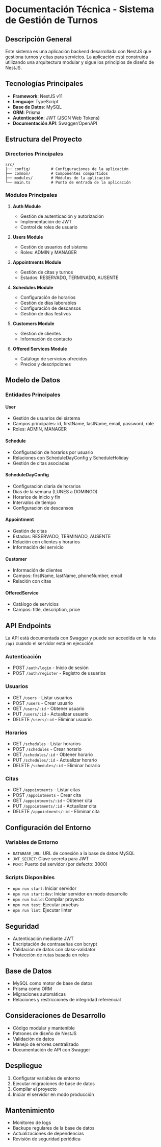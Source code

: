 # Documentación Técnica - Sistema de Gestión de Turnos

## Descripción General
Este sistema es una aplicación backend desarrollada con NestJS que gestiona turnos y citas para servicios. La aplicación está construida utilizando una arquitectura modular y sigue los principios de diseño de NestJS.

## Tecnologías Principales
- **Framework**: NestJS v11
- **Lenguaje**: TypeScript
- **Base de Datos**: MySQL
- **ORM**: Prisma
- **Autenticación**: JWT (JSON Web Tokens)
- **Documentación API**: Swagger/OpenAPI

## Estructura del Proyecto

### Directorios Principales
```
src/
├── config/         # Configuraciones de la aplicación
├── common/         # Componentes compartidos
├── modules/        # Módulos de la aplicación
└── main.ts         # Punto de entrada de la aplicación
```

### Módulos Principales
1. **Auth Module**
   - Gestión de autenticación y autorización
   - Implementación de JWT
   - Control de roles de usuario

2. **Users Module**
   - Gestión de usuarios del sistema
   - Roles: ADMIN y MANAGER

3. **Appointments Module**
   - Gestión de citas y turnos
   - Estados: RESERVADO, TERMINADO, AUSENTE

4. **Schedules Module**
   - Configuración de horarios
   - Gestión de días laborables
   - Configuración de descansos
   - Gestión de días festivos

5. **Customers Module**
   - Gestión de clientes
   - Información de contacto

6. **Offered Services Module**
   - Catálogo de servicios ofrecidos
   - Precios y descripciones

## Modelo de Datos

### Entidades Principales

#### User
- Gestión de usuarios del sistema
- Campos principales: id, firstName, lastName, email, password, role
- Roles: ADMIN, MANAGER

#### Schedule
- Configuración de horarios por usuario
- Relaciones con ScheduleDayConfig y ScheduleHoliday
- Gestión de citas asociadas

#### ScheduleDayConfig
- Configuración diaria de horarios
- Días de la semana (LUNES a DOMINGO)
- Horarios de inicio y fin
- Intervalos de tiempo
- Configuración de descansos

#### Appointment
- Gestión de citas
- Estados: RESERVADO, TERMINADO, AUSENTE
- Relación con clientes y horarios
- Información del servicio

#### Customer
- Información de clientes
- Campos: firstName, lastName, phoneNumber, email
- Relación con citas

#### OfferedService
- Catálogo de servicios
- Campos: title, description, price

## API Endpoints

La API está documentada con Swagger y puede ser accedida en la ruta `/api` cuando el servidor está en ejecución.

### Autenticación
- POST `/auth/login` - Inicio de sesión
- POST `/auth/register` - Registro de usuarios

### Usuarios
- GET `/users` - Listar usuarios
- POST `/users` - Crear usuario
- GET `/users/:id` - Obtener usuario
- PUT `/users/:id` - Actualizar usuario
- DELETE `/users/:id` - Eliminar usuario

### Horarios
- GET `/schedules` - Listar horarios
- POST `/schedules` - Crear horario
- GET `/schedules/:id` - Obtener horario
- PUT `/schedules/:id` - Actualizar horario
- DELETE `/schedules/:id` - Eliminar horario

### Citas
- GET `/appointments` - Listar citas
- POST `/appointments` - Crear cita
- GET `/appointments/:id` - Obtener cita
- PUT `/appointments/:id` - Actualizar cita
- DELETE `/appointments/:id` - Eliminar cita

## Configuración del Entorno

### Variables de Entorno
- `DATABASE_URL`: URL de conexión a la base de datos MySQL
- `JWT_SECRET`: Clave secreta para JWT
- `PORT`: Puerto del servidor (por defecto: 3000)

### Scripts Disponibles
- `npm run start`: Iniciar servidor
- `npm run start:dev`: Iniciar servidor en modo desarrollo
- `npm run build`: Compilar proyecto
- `npm run test`: Ejecutar pruebas
- `npm run lint`: Ejecutar linter

## Seguridad
- Autenticación mediante JWT
- Encriptación de contraseñas con bcrypt
- Validación de datos con class-validator
- Protección de rutas basada en roles

## Base de Datos
- MySQL como motor de base de datos
- Prisma como ORM
- Migraciones automáticas
- Relaciones y restricciones de integridad referencial

## Consideraciones de Desarrollo
- Código modular y mantenible
- Patrones de diseño de NestJS
- Validación de datos
- Manejo de errores centralizado
- Documentación de API con Swagger

## Despliegue
1. Configurar variables de entorno
2. Ejecutar migraciones de base de datos
3. Compilar el proyecto
4. Iniciar el servidor en modo producción

## Mantenimiento
- Monitoreo de logs
- Backups regulares de la base de datos
- Actualizaciones de dependencias
- Revisión de seguridad periódica 